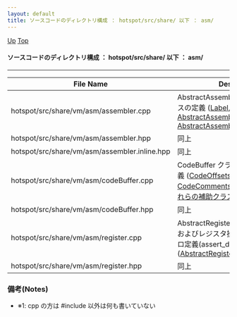 ```yaml
---
layout: default
title: ソースコードのディレクトリ構成 ： hotspot/src/share/ 以下 ： asm/
---
```

[Up](nopoim3uPN.html) [Top](../index.html)

#### ソースコードのディレクトリ構成 ： hotspot/src/share/ 以下 ： asm/

--- 

File Name                                          | Description
-------------------------------------------------- | -----------------------------------------------------------------
hotspot/src/share/vm/asm/assembler.cpp             | AbstractAssembler クラス関連のクラスの定義 ([Label, RegisterOrConstant, AbstractAssembler, AbstractAssembler::InstructionMark](norF2cpzVJ.html))
hotspot/src/share/vm/asm/assembler.hpp             | 同上
hotspot/src/share/vm/asm/assembler.inline.hpp      | 同上
hotspot/src/share/vm/asm/codeBuffer.cpp            | CodeBuffer クラス関連のクラスの定義 ([CodeOffsets, CodeSection, CodeComments, CodeBuffer, 及びそれらの補助クラス(CodeComment)](nosbVAXUdb.html))
hotspot/src/share/vm/asm/codeBuffer.hpp            | 同上
hotspot/src/share/vm/asm/register.cpp              | AbstractRegisterImpl クラスの定義、およびレジスタ操作時のassert用マクロ定義(assert_different_registers等) ([AbstractRegisterImpl](noz8Ujd3dK.html)) (※1) 
hotspot/src/share/vm/asm/register.hpp              | 同上

### 備考(Notes)
* ※1:
  cpp の方は #include 以外は何も書いていない






